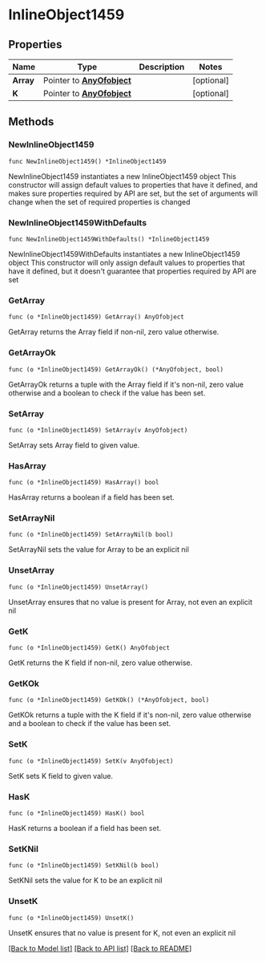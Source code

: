 # InlineObject1459

## Properties

Name | Type | Description | Notes
------------ | ------------- | ------------- | -------------
**Array** | Pointer to [**AnyOfobject**](anyOf&lt;object&gt;.md) |  | [optional] 
**K** | Pointer to [**AnyOfobject**](anyOf&lt;object&gt;.md) |  | [optional] 

## Methods

### NewInlineObject1459

`func NewInlineObject1459() *InlineObject1459`

NewInlineObject1459 instantiates a new InlineObject1459 object
This constructor will assign default values to properties that have it defined,
and makes sure properties required by API are set, but the set of arguments
will change when the set of required properties is changed

### NewInlineObject1459WithDefaults

`func NewInlineObject1459WithDefaults() *InlineObject1459`

NewInlineObject1459WithDefaults instantiates a new InlineObject1459 object
This constructor will only assign default values to properties that have it defined,
but it doesn't guarantee that properties required by API are set

### GetArray

`func (o *InlineObject1459) GetArray() AnyOfobject`

GetArray returns the Array field if non-nil, zero value otherwise.

### GetArrayOk

`func (o *InlineObject1459) GetArrayOk() (*AnyOfobject, bool)`

GetArrayOk returns a tuple with the Array field if it's non-nil, zero value otherwise
and a boolean to check if the value has been set.

### SetArray

`func (o *InlineObject1459) SetArray(v AnyOfobject)`

SetArray sets Array field to given value.

### HasArray

`func (o *InlineObject1459) HasArray() bool`

HasArray returns a boolean if a field has been set.

### SetArrayNil

`func (o *InlineObject1459) SetArrayNil(b bool)`

 SetArrayNil sets the value for Array to be an explicit nil

### UnsetArray
`func (o *InlineObject1459) UnsetArray()`

UnsetArray ensures that no value is present for Array, not even an explicit nil
### GetK

`func (o *InlineObject1459) GetK() AnyOfobject`

GetK returns the K field if non-nil, zero value otherwise.

### GetKOk

`func (o *InlineObject1459) GetKOk() (*AnyOfobject, bool)`

GetKOk returns a tuple with the K field if it's non-nil, zero value otherwise
and a boolean to check if the value has been set.

### SetK

`func (o *InlineObject1459) SetK(v AnyOfobject)`

SetK sets K field to given value.

### HasK

`func (o *InlineObject1459) HasK() bool`

HasK returns a boolean if a field has been set.

### SetKNil

`func (o *InlineObject1459) SetKNil(b bool)`

 SetKNil sets the value for K to be an explicit nil

### UnsetK
`func (o *InlineObject1459) UnsetK()`

UnsetK ensures that no value is present for K, not even an explicit nil

[[Back to Model list]](../README.md#documentation-for-models) [[Back to API list]](../README.md#documentation-for-api-endpoints) [[Back to README]](../README.md)


